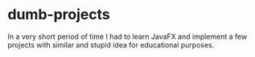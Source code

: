 # dumb-projects
In a very short period of time I had to learn JavaFX and implement a few projects with similar and stupid idea for educational purposes.
